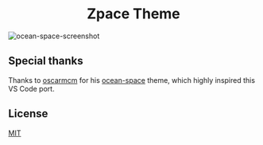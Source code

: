 <h1 align="center">
Zpace Theme
</h1>

![ocean-space-screenshot](images/screen-editor.png)

## Special thanks

Thanks to [oscarmcm](https://github.com/oscarmcm) for his [ocean-space](https://github.com/oscarmcm/ocean-space) theme, which highly inspired this VS Code port.

## License

[MIT](LICENSE)
